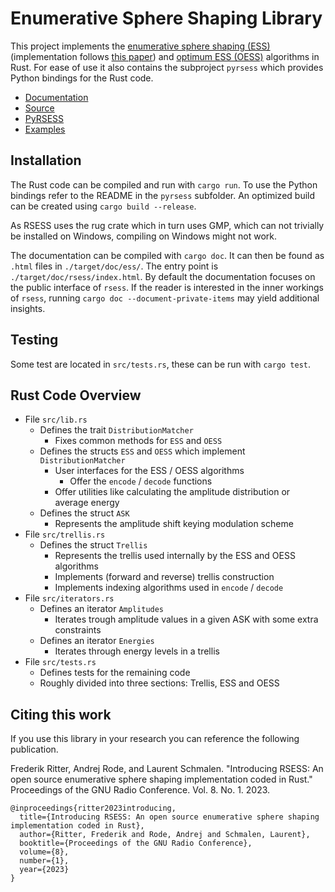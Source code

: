 # Enumerative Sphere Shaping Library

This project implements the [enumerative sphere shaping (ESS)](https://www.sps.tue.nl/ictlab/pdf/publications/frans/WillemsWuijts1993VTCBenelux.pdf) (implementation follows [this paper](https://doi.org/10.1109/TWC.2019.2951139)) and [optimum ESS (OESS)](https://doi.org/10.1109/JLT.2022.3201901) algorithms in Rust.
For ease of use it also contains the subproject `pyrsess` which provides Python bindings for the Rust code.

- [Documentation](https://docs.rs/rsess/)
- [Source](https://github.com/kit-cel/rsess/tree/main)
- [PyRSESS](https://github.com/kit-cel/rsess/tree/main/pyrsess)
- [Examples](https://github.com/kit-cel/rsess_examples)

## Installation

The Rust code can be compiled and run with `cargo run`.
To use the Python bindings refer to the README in the `pyrsess` subfolder.
An optimized build can be created using `cargo build --release`.

As RSESS uses the rug crate which in turn uses GMP, which can not trivially be installed on Windows, compiling on Windows might not work.

The documentation can be compiled with `cargo doc`.
It can then be found as `.html` files in `./target/doc/ess/`.
The entry point is `./target/doc/rsess/index.html`.
By default the documentation focuses on the public interface of `rsess`.
If the reader is interested in the inner workings of `rsess`, running `cargo doc --document-private-items` may yield additional insights.

## Testing

Some test are located in `src/tests.rs`, these can be run with `cargo test`.

## Rust Code Overview

* File `src/lib.rs`
	* Defines the trait `DistributionMatcher`
		* Fixes common methods for `ESS` and `OESS`
	* Defines the structs `ESS` and `OESS` which implement `DistributionMatcher`
		* User interfaces for the ESS / OESS algorithms
			* Offer the `encode` / `decode` functions
		* Offer utilities like calculating the amplitude distribution or average energy
	* Defines the struct `ASK`
		* Represents the amplitude shift keying modulation scheme
* File `src/trellis.rs`
	* Defines the struct `Trellis`
		* Represents the trellis used internally by the ESS and OESS algorithms
		* Implements (forward and reverse) trellis construction
		* Implements indexing algorithms used in `encode` / `decode`
* File `src/iterators.rs`
	* Defines an iterator `Amplitudes`
		* Iterates trough amplitude values in a given ASK with some extra constraints
	* Defines an iterator `Energies`
		* Iterates through energy levels in a trellis
* File `src/tests.rs`
	* Defines tests for the remaining code
	* Roughly divided into three sections: Trellis, ESS and OESS

## Citing this work

If you use this library in your research you can reference the following publication.

Frederik Ritter, Andrej Rode, and Laurent Schmalen. "Introducing RSESS: An open source enumerative sphere shaping implementation coded in Rust." Proceedings of the GNU Radio Conference. Vol. 8. No. 1. 2023.
```
@inproceedings{ritter2023introducing,
  title={Introducing RSESS: An open source enumerative sphere shaping implementation coded in Rust},
  author={Ritter, Frederik and Rode, Andrej and Schmalen, Laurent},
  booktitle={Proceedings of the GNU Radio Conference},
  volume={8},
  number={1},
  year={2023}
}
```
